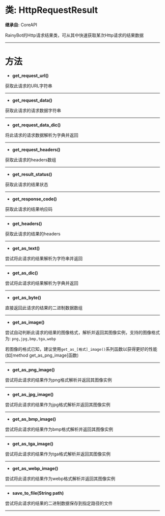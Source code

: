 # 类: HttpRequestResult  
  
**继承自:** CoreAPI  
  
RainyBot的Http请求结果类，可从其中快速获取某次Http请求的结果数据  
  
---  
  
# 方法 
  
- **get_request_url()**  
  
获取此请求的URL字符串  
  
---  
  
- **get_request_data()**  
  
获取此请求的请求数据字符串  
  
---  
  
- **get_request_data_dic()**  
  
将此请求的请求数据解析为字典并返回  
  
---  
  
- **get_request_headers()**  
  
获取此请求的headers数组  
  
---  
  
- **get_result_status()**  
  
获取此请求的结果状态  
  
---  
  
- **get_response_code()**  
  
获取此请求的结果响应码  
  
---  
  
- **get_headers()**  
  
获取此请求的结果的headers  
  
---  
  
- **get_as_text()**  
  
尝试将此请求的结果解析为字符串并返回  
  
---  
  
- **get_as_dic()**  
  
尝试将此请求的结果解析为字典并返回  
  
---  
  
- **get_as_byte()**  
  
直接返回此请求的结果的二进制数据数组  
  
---  
  
- **get_as_image()**  
  
尝试自动判断此请求的结果的图像格式，解析并返回其图像实例，支持的图像格式为: `png,jpg,bmp,tga,webp`   
  
若图像的格式已知，建议使用`get_as_[格式]_image()`系列函数以获得更好的性能 (如[method get_as_png_image]函数)  
  
---  
  
- **get_as_png_image()**  
  
尝试将此请求的结果作为png格式解析并返回其图像实例  
  
---  
  
- **get_as_jpg_image()**  
  
尝试将此请求的结果作为jpg格式解析并返回其图像实例  
  
---  
  
- **get_as_bmp_image()**  
  
尝试将此请求的结果作为bmp格式解析并返回其图像实例  
  
---  
  
- **get_as_tga_image()**  
  
尝试将此请求的结果作为tga格式解析并返回其图像实例  
  
---  
  
- **get_as_webp_image()**  
  
尝试将此请求的结果作为webp格式解析并返回其图像实例  
  
---  
  
- **save_to_file(String path)**  
  
尝试将此请求的结果的二进制数据保存到指定路径的文件  
  
---  
  

